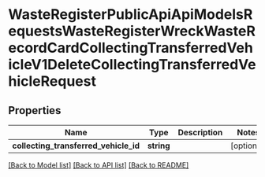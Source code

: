 # WasteRegisterPublicApiApiModelsRequestsWasteRegisterWreckWasteRecordCardCollectingTransferredVehicleV1DeleteCollectingTransferredVehicleRequest

## Properties
Name | Type | Description | Notes
------------ | ------------- | ------------- | -------------
**collecting_transferred_vehicle_id** | **string** |  | [optional] 

[[Back to Model list]](../README.md#documentation-for-models) [[Back to API list]](../README.md#documentation-for-api-endpoints) [[Back to README]](../README.md)


